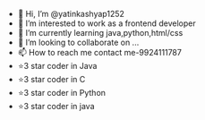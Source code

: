 - 👋 Hi, I’m @yatinkashyap1252
- 👀 I’m interested to work as a frontend developer
- 🌱 I’m currently learning java,python,html/css
- 💞️ I’m looking to collaborate on ...
- 📫 How to reach me contact me-9924111787
- ⭐3 star coder in Java
- ⭐3 star coder in C
- ⭐3 star coder in Python
- ⭐3 star coder in java
<!---
yatinkashyap1252/yatinkashyap1252 is a ✨ special ✨ repository because its `README.md` (this file) appears on your GitHub profile.
You can click the Preview link to take a look at your changes.
--->
